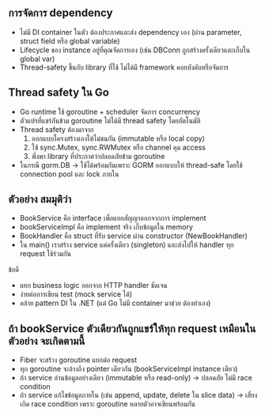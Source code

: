 ## การจัดการ dependency
- ไม่มี DI container ในตัว ต้องประกาศและส่ง dependency เอง (ผ่าน parameter, struct field หรือ global variable)
- Lifecycle ของ instance อยู่ที่คุณจัดการเอง (เช่น DBConn ถูกสร้างครั้งเดียวและเก็บใน global var)
- Thread-safety ขึ้นกับ library ที่ใช้ ไม่ได้มี framework คอยบังคับหรือจัดการ

## Thread safety ใน Go
- Go runtime ใช้ goroutine + scheduler จัดการ concurrency
- ตัวแปรที่แชร์กันข้าม goroutine ไม่ได้มี thread safety โดยอัตโนมัติ
- Thread safety ต้องมาจาก
    1. ออกแบบโครงสร้างเองให้ไม่ชนกัน (immutable หรือ local copy)
    2. ใช้ sync.Mutex, sync.RWMutex หรือ channel คุม access
    3. พึ่งพา library ที่ประกาศว่าปลอดภัยข้าม goroutine
- ในกรณี gorm.DB → ใช้ได้พร้อมกันเพราะ GORM ออกแบบให้ thread-safe โดยใช้ connection pool และ lock ภายใน

## ตัวอย่าง สมมุติว่า
- BookService คือ interface เพื่อแยกสัญญาออกจากการ implement
- bookServiceImpl คือ implement จริง เก็บข้อมูลใน memory
- BookHandler คือ struct ที่รับ service ผ่าน constructor (NewBookHandler)
- ใน main() เราสร้าง service แค่ครั้งเดียว (singleton) และส่งไปให้ handler ทุก request ใช้ร่วมกัน

ข้อดี
- แยก business logic ออกจาก HTTP handler ชัดเจน
- ง่ายต่อการเขียน test (mock service ได้)
- คล้าย pattern DI ใน .NET (แต่ Go ไม่มี container มาช่วย ต้องทำเอง)

## ถ้า bookService ตัวเดียวกันถูกแชร์ให้ทุก request เหมือนในตัวอย่าง จะเกิดตามนี้
- Fiber จะสร้าง goroutine แยกต่อ request
- ทุก goroutine จะอ้างถึง pointer เดียวกัน (bookServiceImpl instance เดียว)
- ถ้า service อ่านข้อมูลอย่างเดียว (immutable หรือ read-only) → ปลอดภัย ไม่มี race condition
- ถ้า service แก้ไขข้อมูลภายใน (เช่น append, update, delete ใน slice data) → เสี่ยงเกิด race condition เพราะ goroutine หลายตัวอาจเขียนพร้อมกัน
